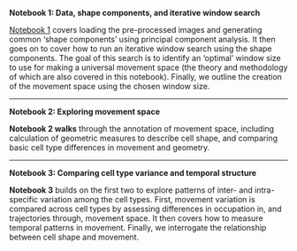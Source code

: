 **Notebook 1: Data, shape components, and iterative window search**

[Notebook 1](https://github.com/Arcadia-Science/comparative-amoeboid-crawling/blob/main/03_notebooks/notebook_1_data_shape_components_and_iterative_window_search.ipynb) covers loading the pre-processed images and generating common ‘shape components’ using principal component analysis. It then goes on to cover how to run an iterative window search using the shape components. The goal of this search is to identify an ‘optimal’ window size to use for making a universal movement space (the theory and methodology of which are also covered in this notebook). Finally, we outline the creation of the movement space using the chosen window size.

---

**Notebook 2: Exploring movement space**

**Notebook 2 walks** through the annotation of movement space, including calculation of geometric measures to describe cell shape, and comparing basic cell type differences in movement and geometry.

---

**Notebook 3: Comparing cell type variance and temporal structure**

**Notebook 3** builds on the first two to explore patterns of inter- and intra-specific variation among the cell types. First, movement variation is compared across cell types by assessing differences in occupation in, and trajectories through, movement space. It then covers how to measure temporal patterns in movement. Finally, we interrogate the relationship between cell shape and movement.

